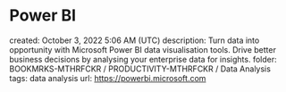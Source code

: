 # Power BI

created: October 3, 2022 5:06 AM (UTC)
description: Turn data into opportunity with Microsoft Power BI data visualisation tools. Drive better business decisions by analysing your enterprise data for insights.
folder: BOOKMRKS-MTHRFCKR / PRODUCTIVITY-MTHRFCKR / Data Analysis
tags: data analysis
url: https://powerbi.microsoft.com
